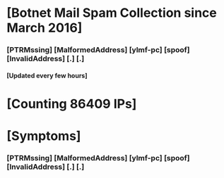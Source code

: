 # [Botnet Mail Spam Collection since March 2016]
### [PTRMssing] [MalformedAddress] [ylmf-pc] [spoof] [InvalidAddress] [.] [.]
#### [Updated every few hours]

# [Counting 86409 IPs]

# [Symptoms] 
###   [PTRMssing] [MalformedAddress] [ylmf-pc] [spoof] [InvalidAddress] [.] [.]
